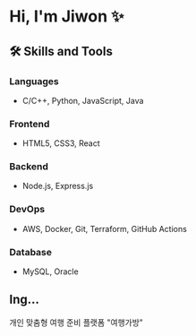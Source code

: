 # Hi, I'm Jiwon ✨

## 🛠 Skills and Tools
### Languages
- C/C++, Python, JavaScript, Java 

### Frontend
- HTML5, CSS3, React  

### Backend
- Node.js, Express.js  

### DevOps
- AWS, Docker, Git, Terraform, GitHub Actions  

### Database
- MySQL, Oracle  

## Ing...
개인 맞춤형 여행 준비 플랫폼 "여행가방"


<!--
**jeonjionly/jeonjionly** is a ✨ _special_ ✨ repository because its `README.md` (this file) appears on your GitHub profile.

Here are some ideas to get you started:

- 🔭 I’m currently working on ...
- 🌱 I’m currently learning ...
- 👯 I’m looking to collaborate on ...
- 🤔 I’m looking for help with ...
- 💬 Ask me about ...
- 📫 How to reach me: ...
- 😄 Pronouns: ...
- ⚡ Fun fact: ...
-->
